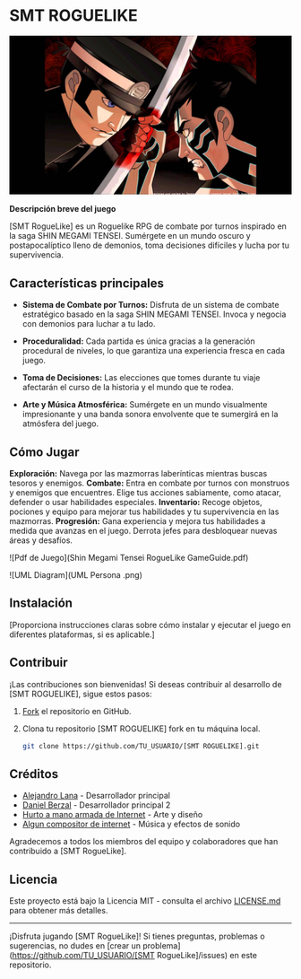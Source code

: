 # SMT ROGUELIKE

![Captura de pantalla del juego](res/TitleScreen/DemiRaidou.png)

**Descripción breve del juego**

[SMT RogueLike] es un Roguelike RPG de combate por turnos inspirado en la saga SHIN MEGAMI TENSEI. Sumérgete en un mundo oscuro y postapocalíptico lleno de demonios, toma decisiones difíciles y lucha por tu supervivencia.

## Características principales

- **Sistema de Combate por Turnos:** Disfruta de un sistema de combate estratégico basado en la saga SHIN MEGAMI TENSEI. Invoca y negocia con demonios para luchar a tu lado.

- **Proceduralidad:** Cada partida es única gracias a la generación procedural de niveles, lo que garantiza una experiencia fresca en cada juego.

- **Toma de Decisiones:** Las elecciones que tomes durante tu viaje afectarán el curso de la historia y el mundo que te rodea.

- **Arte y Música Atmosférica:** Sumérgete en un mundo visualmente impresionante y una banda sonora envolvente que te sumergirá en la atmósfera del juego.

## Cómo Jugar

**Exploración:** Navega por las mazmorras laberínticas mientras buscas tesoros y enemigos.
**Combate:** Entra en combate por turnos con monstruos y enemigos que encuentres. Elige tus acciones sabiamente, como atacar, defender o usar habilidades especiales.
**Inventario:** Recoge objetos, pociones y equipo para mejorar tus habilidades y tu supervivencia en las mazmorras.
**Progresión:** Gana experiencia y mejora tus habilidades a medida que avanzas en el juego. Derrota jefes para desbloquear nuevas áreas y desafíos.

![Pdf de Juego](Shin Megami Tensei RogueLike GameGuide.pdf)

![UML Diagram](UML Persona .png)

## Instalación

[Proporciona instrucciones claras sobre cómo instalar y ejecutar el juego en diferentes plataformas, si es aplicable.]

## Contribuir

¡Las contribuciones son bienvenidas! Si deseas contribuir al desarrollo de [SMT ROGUELIKE], sigue estos pasos:

1. [Fork](https://docs.github.com/en/get-started/quickstart/fork-a-repo) el repositorio en GitHub.

2. Clona tu repositorio [SMT ROGUELIKE] fork en tu máquina local.

   ```bash
   git clone https://github.com/TU_USUARIO/[SMT ROGUELIKE].git

## Créditos

* [Alejandro Lana](https://github.com/TU_USUARIO) - Desarrollador principal
* [Daniel Berzal](https://github.com/USUARIO_DEL_COLABORADOR) - Desarrollador principal 2
* [Hurto a mano armada de Internet](https://www.artista.com) - Arte y diseño
* [Algun compositor de internet](https://www.compositor.com) - Música y efectos de sonido

Agradecemos a todos los miembros del equipo y colaboradores que han contribuido a [SMT RogueLike].

## Licencia

Este proyecto está bajo la Licencia MIT - consulta el archivo [LICENSE.md](LICENSE.md) para obtener más detalles.

---

¡Disfruta jugando [SMT RogueLike]! Si tienes preguntas, problemas o sugerencias, no dudes en [crear un problema](https://github.com/TU_USUARIO/[SMT RogueLike]/issues) en este repositorio.

